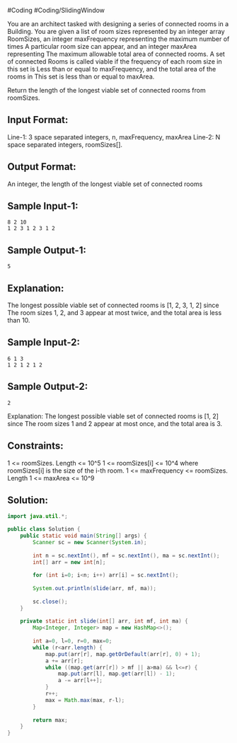 #Coding  #Coding/SlidingWindow  

You are an architect tasked with designing a series of connected rooms in a 
Building. You are given a list of room sizes represented by an integer array 
RoomSizes, an integer maxFrequency representing the maximum number of times 
A particular room size can appear, and an integer maxArea representing 
The maximum allowable total area of connected rooms. A set of connected 
Rooms is called viable if the frequency of each room size in this set is 
Less than or equal to maxFrequency, and the total area of the rooms in 
This set is less than or equal to maxArea. 

Return the length of the longest viable set of connected rooms from roomSizes.

Input Format:
-------------
Line-1: 3 space separated integers, n, maxFrequency, maxArea
Line-2: N space separated integers, roomSizes[].

Output Format:
-------------
An integer, the length of the longest viable set of connected rooms


Sample Input-1:
---------------
```
8 2 10
1 2 3 1 2 3 1 2
```

Sample Output-1:
----------------
```
5
```

Explanation: 
------------
The longest possible viable set of connected rooms is \[1, 2, 3, 1, 2] since 
The room sizes 1, 2, and 3 appear at most twice, and the total area is less than 10.

Sample Input-2:
---------------
```
6 1 3
1 2 1 2 1 2
```

Sample Output-2:
----------------
```
2
```

Explanation: The longest possible viable set of connected rooms is \[1, 2] since 
The room sizes 1 and 2 appear at most once, and the total area is 3.

Constraints:
------------
1 <= roomSizes. Length <= 10^5
1 <= roomSizes\[i] <= 10^4 where roomSizes\[i] is the size of the i-th room.
1 <= maxFrequency <= roomSizes. Length
1 <= maxArea <= 10^9

## Solution: 

```java
import java.util.*;

public class Solution {
    public static void main(String[] args) {
        Scanner sc = new Scanner(System.in);
        
        int n = sc.nextInt(), mf = sc.nextInt(), ma = sc.nextInt();
        int[] arr = new int[n];
        
        for (int i=0; i<n; i++) arr[i] = sc.nextInt();
        
        System.out.println(slide(arr, mf, ma));
        
        sc.close();
    }
    
    private static int slide(int[] arr, int mf, int ma) {
        Map<Integer, Integer> map = new HashMap<>();
        
        int a=0, l=0, r=0, max=0;
        while (r<arr.length) {
            map.put(arr[r], map.getOrDefault(arr[r], 0) + 1);
            a += arr[r];
            while ((map.get(arr[r]) > mf || a>ma) && l<=r) {
                map.put(arr[l], map.get(arr[l]) - 1);
                a -= arr[l++];
            }
            r++;
            max = Math.max(max, r-l);
        }
        
        return max;
    }
}
```
